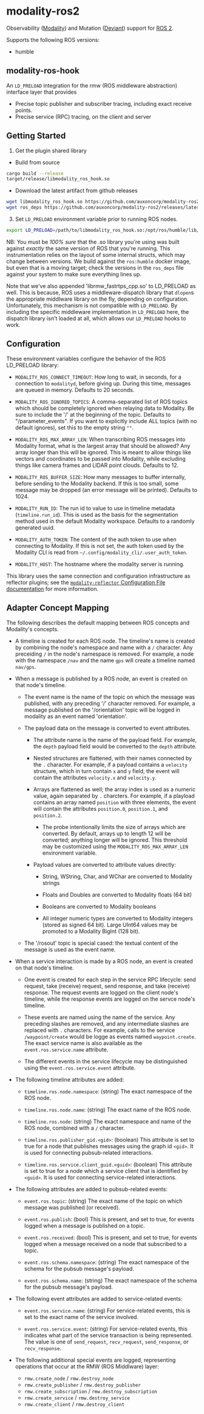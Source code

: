 # modality-ros2
Observability ([Modality](https://docs.auxon.io/modality/)) and Mutation ([Deviant](https://docs.auxon.io/deviant/)) support for [ROS 2](https://www.ros.org/).

Supports the following ROS versions:
* humble

## modality-ros-hook

An `LD_PRELOAD` integration for the rmw (ROS middleware abstraction) interface layer that provides
- Precise topic publisher and subscriber tracing, including exact receive points.
- Precise service (RPC) tracing, on the client and server

## Getting Started

1. Get the plugin shared library
  * Build from source
  ```bash
  cargo build --release
  target/release/libmodality_ros_hook.so
  ```

  * Download the latest artifact from github releases
  ```bash
  wget libmodality_ros_hook.so https://github.com/auxoncorp/modality-ros2/releases/latest/download/libmodality_ros_hook_22.04_amd64.so
  wget ros_deps https://github.com/auxoncorp/modality-ros2/releases/latest/download/ros_deps_22.04_amd64
  ```

3. Set `LD_PRELOAD` environment variable prior to running ROS nodes.
  ```bash
  export LD_PRELOAD=/path/to/libmodality_ros_hook.so:/opt/ros/humble/lib/librmw_fastrtps_cpp.so
  ```

  NB: You must be *100% sure* that the .so library you're using was
  built against *exactly* the same version of ROS that you're
  running. This instrumentation relies on the layout of some internal
  structs, which may change between versions. We build against the
  `ros:humble` docker image, but even that is a moving target; check
  the versions in the `ros_deps` file against your system to make sure
  everything lines up.

  Note that we've also appended 'librmw_fastrtps_cpp.so' to LD_PRELOAD
  as well. This is because, ROS uses a middleware-dispatch library
  that `dlopen`s the appropriate middlware library on the fly,
  depending on configuration. Unfortunately, this mechanism is not
  compatible with `LD_PRELOAD`. By including the specific middleware
  implementation in `LD_PRELOAD` here, the dispatch library isn't
  loaded at all, which allows our `LD_PRELOAD` hooks to work.

## Configuration

These environment variables configure the behavior of the ROS LD_PRELOAD library:

* `MODALITY_ROS_CONNECT_TIMEOUT`: How long to wait, in seconds, for a
  connection to `modalityd`, before giving up. During this time,
  messages are queued in memory. Defaults to 20 seconds.

* `MODALITY_ROS_IGNORED_TOPICS`: A comma-separated list of ROS topics
  which should be completely ignored when relaying data to
  Modality. Be sure to include the '/' at the beginning of the
  topic. Defaults to "/parameter_events". If you want to explicitly
  include ALL topics (with no default ignores), set this to the empty
  string `""`.

* `MODALITY_ROS_MAX_ARRAY_LEN`: When transcribing ROS messages into
  Modality format, what is the largest array that should be allowed?
  Any array longer than this will be ignored. This is meant to allow
  things like vectors and coordinates to be passed into Modality,
  while excluding things like camera frames and LIDAR point
  clouds. Defaults to 12.

* `MODALITY_ROS_BUFFER_SIZE`: How many messages to buffer internally,
  before sending to the Modality backend. If this is too small, some
  message may be dropped (an error message will be printed). Defaults
  to 1024.

* `MODALITY_RUN_ID`: The run id to value to use in timeline metadata
  (`timeline.run_id`). This is used as the basis for the segmentation
  method used in the default Modality workspace.  Defaults to a
  randomly generated uuid.

* `MODALITY_AUTH_TOKEN`: The content of the auth token to use when
  connecting to Modality. If this is not set, the auth token used by
  the Modality CLI is read from
  `~/.config/modality_cli/.user_auth_token`.

* `MODALITY_HOST`: The hostname where the modality server is running.

This library uses the same connection and configuration infrastructure as
reflector plugins; see the [`modality-reflector` Configuration File documentation](https://docs.auxon.io/modality/ingest/modality-reflector-configuration-file.html)
for more information.

## Adapter Concept Mapping

The following describes the default mapping between ROS concepts and
Modality's concepts.

* A timeline is created for each ROS node. The timeline's name is
  created by combining the node's namespace and name with a `/`
  character. Any preceiding `/` in the node's namespace is
  removed. For example, a node with the namespace `/nav` and the name
  `gps` will create a timeline named `nav/gps`.

* When a message is published by a ROS node, an event is created on that node's timeline.

  * The event name is the name of the topic on which the message was
    published, with any preceding '/' character removed. For example,
    a message published on the '/orientation' topic will be logged
    in modality as an event named 'orientation'.

  * The payload data on the message is converted to event attributes.
    * The attribute name is the name of the payload field. For
      example, the `depth` payload field would be converted to the
      `depth` attribute.

    * Nested structures are flattened, with their names connected by
      the `.` character. For example, if a payload contains a
      `velocity` structure, which in turn contain `x` and `y` field,
      the event will contain the attributes `velocity.x` and
      `velocity.y`.

    * Arrays are flattened as well; the array index is used as a
      numeric value, again separated by `.` charcters.  For example,
      if a playload contains an array named `position` with three
      elements, the event will contain the attributes `position.0`,
      `position.1`, and `position.2`.

      * The probe intentionally limits the size of arrays which are
        converted. By default, arrays up to length 12 will be
        converted; anything longer will be ignored. This threshold
        may be customized using the `MODALITY_ROS_MAX_ARRAY_LEN`
        environment variable.

    * Payload values are converted to attribute values directly:
      * String, WString, Char, and WChar are converted to Modality strings

      * Floats and Doubles are converted to Modality floats (64 bit)

      * Booleans are converted to Modality booleans

      * All integer numeric types are converted to Modality integers
        (stored as signed 64 bit). Large UInt64 values may be promoted
        to a Modality BigInt (128 bit).

  * The '/rosout' topic is special cased: the textual content of the
    message is used as the event name.

* When a service interaction is made by a ROS node, an event is created on that node's timeline.

  * One event is created for each step in the service RPC lifecycle:
    send request, take (receive) request, send response, and take
    (receive) response. The request events are logged on the client
    node's timeline, while the response events are logged on the
    servce node's timeline.

  * These events are named using the name of the service. Any
    preceding slashes are removed, and any intermediate slashes are
    replaced with `.` characters. For example, calls to the service
    `/waypoint/create` would be logge as events named
    `waypoint.create`.  The exact service name is also available as
    the `event.ros.service.name` attribute.

  * The different events in the service lifecycle may be distinguished
    using the `event.ros.service.event` attribute.

* The following timeline attributes are added:
  * `timeline.ros.node.namespace`: (string) The exact namespace of the ROS node.

  * `timeline.ros.node.name`: (string) The exact name of the ROS node.

  * `timeline.ros.node`: (string) The exact namespace and name of the ROS node, combined with a `/` character.

  * `timeline.ros.publisher_gid.<gid>`: (boolean) This attribute is set to true for
    a node that publishes messages using the graph id `<gid>`. It is used
    for connecting pubsub-related interactions.

  * `timeline.ros.service.client_guid.<guid>`: (boolean) This attribute is set to
    true for a node which a service client that is identified by `<guid>`. It is used
    for connecting service-related interactions.

* The following attributes are added to pubsub-related events:
  * `event.ros.topic`: (string) The exact name of the topic on which
    message was published (or received).

  * `event.ros.publish`: (bool) This is present, and set to true, for
    events logged when a message is published on a topic.

  * `event.ros.received`: (bool) This is present, and set to true, for
    events logged when a message received on a node that subscribed to a topic.

  * `event.ros.schema.namespace`: (string) The exact namespace of the
    schema for the pubsub message's payload.

  * `event.ros.schema.name`: (string) The exact namespace of the
    schema for the pubsub message's payload.

* The following event attributes are added to service-related events:
  * `event.ros.service.name`: (string) For service-related events,
    this is set to the exact name of the service involved.

  * `event.ros.service.event`: (string) For service-related events,
    this indicates what part of the service transaction is being
    represented. The value is one of `send_request`, `recv_request`,
    `send_response`, or `recv_response`.

* The following additional special events are logged, representing
  operations that occur at the RMW (ROS Middlware) layer:
  * `rmw.create_node` / `rmw.destroy_node`
  * `rmw.create_publisher` / `rmw.destroy_publisher`
  * `rmw.create_subscription` / `rmw.destroy_subscription`
  * `rmw.create_service` / `rmw.destroy_service`
  * `rmw.create_client` / `rmw.destroy_client`
